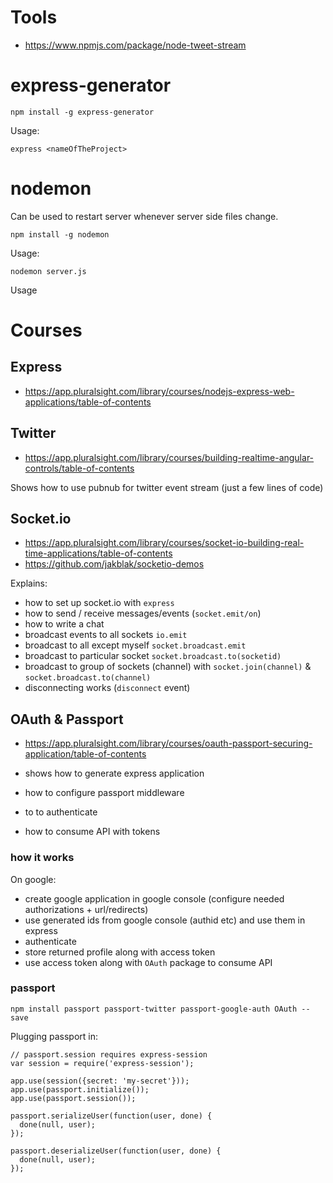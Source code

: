 # Tools 

- https://www.npmjs.com/package/node-tweet-stream

# express-generator

```npm install -g express-generator```

Usage:

```express <nameOfTheProject>```

# nodemon

Can be used to restart server whenever server side files change.

```npm install -g nodemon```

Usage:

```nodemon server.js```

Usage

# Courses

## Express

- https://app.pluralsight.com/library/courses/nodejs-express-web-applications/table-of-contents


## Twitter

- https://app.pluralsight.com/library/courses/building-realtime-angular-controls/table-of-contents

Shows how to use pubnub for twitter event stream (just a few lines of code)

## Socket.io

- https://app.pluralsight.com/library/courses/socket-io-building-real-time-applications/table-of-contents
 - https://github.com/jakblak/socketio-demos

Explains:
- how to set up socket.io with ```express```
- how to send / receive messages/events (```socket.emit/on```)
- how to write a chat
 - broadcast events to all sockets ```io.emit```
 - broadcast to all except myself ```socket.broadcast.emit```
 - broadcast to particular socket ```socket.broadcast.to(socketid)```
 - broadcast to group of sockets (channel) with ```socket.join(channel)``` & ```socket.broadcast.to(channel)```
 - disconnecting works (```disconnect``` event)

## OAuth & Passport

- https://app.pluralsight.com/library/courses/oauth-passport-securing-application/table-of-contents

- shows how to generate express application
- how to configure passport middleware
- to to authenticate
- how to consume API with tokens 

### how it works

On google:
- create google application in google console (configure needed authorizations + url/redirects)
- use generated ids from google console (authid etc) and use them in express
- authenticate
- store returned profile along with access token
- use access token along with ```OAuth``` package to consume API

### passport

```npm install passport passport-twitter passport-google-auth OAuth --save```

Plugging passport in:

```
// passport.session requires express-session
var session = require('express-session');

app.use(session({secret: 'my-secret'}));
app.use(passport.initialize());
app.use(passport.session());

passport.serializeUser(function(user, done) {
  done(null, user);
});

passport.deserializeUser(function(user, done) {
  done(null, user);
});

```


